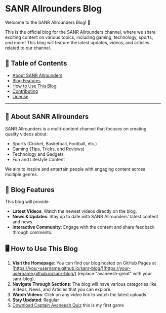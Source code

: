# SANR Allrounders Blog

Welcome to the SANR Allrounders Blog! 🎉

This is the official blog for the SANR Allrounders channel, where we share exciting content on various topics, including gaming, technology, sports, and more! This blog will feature the latest updates, videos, and articles related to our channel.

## 📜 Table of Contents

- [About SANR Allrounders](#about-sanr-allrounders)
- [Blog Features](#blog-features)
- [How to Use This Blog](#how-to-use-this-blog)
- [Contributing](#contributing)
- [License](#license)

---

## 🏅 About SANR Allrounders

SANR Allrounders is a multi-content channel that focuses on creating quality videos about:

- Sports (Cricket, Basketball, Football, etc.)
- Gaming (Tips, Tricks, and Reviews)
- Technology and Gadgets
- Fun and Lifestyle Content

We aim to inspire and entertain people with engaging content across multiple genres.

## 📌 Blog Features

This blog will provide:

- **Latest Videos**: Watch the newest videos directly on the blog.
- **News & Updates**: Stay up to date with SANR Allrounders' latest content and news.
- **Interactive Community**: Engage with the content and share feedback through comments.

## 🖥️ How to Use This Blog

1. **Visit the Homepage**: You can find our blog hosted on GitHub Pages at [https://your-username.github.io/sanr-blog/](https://your-username.github.io/sanr-blog/) (replace "avaneesh-great" with your  sanr-blog).
2. **Navigate Through Sections**: The blog will have various categories like Videos, News, and Articles that you can explore.
3. **Watch Videos**: Click on any video link to watch the latest uploads.
4. **Stay Updated**: Regular
5. <a href="https://your-hosting-link.com/captain-avaneesh-quiz.apk" download>Download Captain Avaneesh Quiz</a> this is my first game


  <!-- Add more videos here -->
</body>
</html>
   
